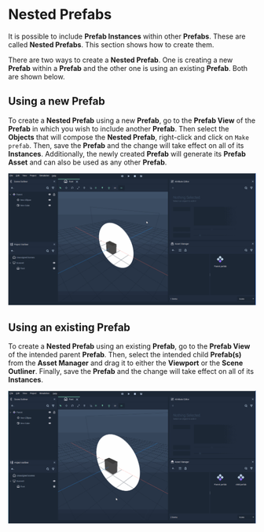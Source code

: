 # Nested Prefabs

It is possible to include **Prefab Instances** within other **Prefabs**. These are called **Nested Prefabs**. This section shows how to create them.

There are two ways to create a **Nested Prefab**. One is creating a new **Prefab** within a **Prefab** and the other one is using an existing **Prefab**. Both are shown below.

## Using a new Prefab

To create a **Nested Prefab** using a new **Prefab**, go to the **Prefab View** of the **Prefab** in which you wish to include another **Prefab**. Then select the **Objects** that will compose the **Nested Prefab**, right-click and click on `Make prefab`. Then, save the **Prefab** and the change will take effect on all of its **Instances**. Additionally, the newly created **Prefab** will generate its **Prefab Asset** and can also be used as any other **Prefab**.

![](../../.gitbook/assets/prefabnested1_3.gif)

## Using an existing Prefab

To create a **Nested Prefab** using an existing **Prefab**, go to the **Prefab View** of the intended parent **Prefab**. Then, select the intended child **Prefab(s)** from the **Asset Manager** and drag it to either the **Viewport** or the **Scene Outliner**. Finally, save the **Prefab** and the change will take effect on all of its **Instances**.

![](../../.gitbook/assets/prefabnested2_3.gif)
